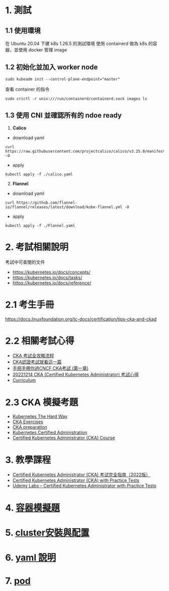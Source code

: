 # 1. 測試

## 1.1 使用環境
在 Ubuntu 20.04 下建 k8s 1.26.5 的測試環境 
使用 containerd 做為 k8s 的容器，並使用 docker 管理 image

## 1.2 初始化並加入 worker node
```shell
sudo kubeadm init --control-plane-endpoint="master"
```

查看 container 的指令
```shell
sudo crictl -r unix:///run/containerd/containerd.sock images ls
```


## 1.3 使用 CNI 並確認所有的 ndoe ready

1. **Calico**
* download yaml
```
curl https://raw.githubusercontent.com/projectcalico/calico/v3.25.0/manifests/calico.yaml -O
```
* apply
```
kubectl apply -f ./calico.yaml
```

2. **Flannel**
* download yaml
```
curl https://github.com/flannel-io/flannel/releases/latest/download/kube-flannel.yml -O
```
* apply
```
kubectl apply -f ./Flannel.yaml
```

# 2. 考試相關說明

考試中可查閱的文件
* https://kubernetes.io/docs/concepts/
* https://kubernetes.io/docs/tasks/
* https://kubernetes.io/docs/reference/

# 2.1 考生手冊
https://docs.linuxfoundation.org/tc-docs/certification/tips-cka-and-ckad

# 2.2 相關考試心得

* [CKA 考試全攻略流程](https://medium.com/@app0/cka-%E8%80%83%E8%A9%A6%E5%85%A8%E6%94%BB%E7%95%A5%E6%B5%81%E7%A8%8B-3a28d1b73eea)
* [CKA認證考試就看這一篇](https://blog.csdn.net/mianbaojiayou/article/details/122449874)
* [手把手帶你過CNCF CKA考試 (第一章)](./handTohandCKA_first.md)
* [20221214 CKA (Certified Kubernetes Administrator) 考試心得](https://ithelp.ithome.com.tw/articles/10310401)
* [Curriculum](https://github.com/cncf/curriculum/tree/master)

# 2.3 CKA 模擬考題

* [Kubernetes The Hard Way](https://github.com/kelseyhightower/kubernetes-the-hard-way)
* [CKA Exercises](https://github.com/chadmcrowell/CKA-Exercises/blob/main/README.md)
* [CKA preparation](https://github.com/alijahnas/CKA-practice-exercises/tree/CKA-v1.23)
* [Kubernetes Certified Administration](https://github.com/walidshaari/Kubernetes-Certified-Administrator)
* [Certified Kubernetes Administrator (CKA) Course](https://github.com/kodekloudhub/certified-kubernetes-administrator-course)

# 3. 教學課程

* [Certified Kubernetes Administrator (CKA) 考试完全指南（2022版）](https://www.udemy.com/course/k8s-chinese/)
* [Certified Kubernetes Administrator (CKA) with Practice Tests](https://www.udemy.com/course/certified-kubernetes-administrator-with-practice-tests/)
* [Udemy Labs – Certified Kubernetes Administrator with Practice Tests](https://kodekloud.com/courses/labs-certified-kubernetes-administrator-with-practice-tests/?utm_source=udemy&utm_medium=labs&utm_campaign=kubernetes)


# 4. [容器模擬題](./container_test.md)
# 5. [cluster安裝與配置](./cluster_deployAndConfig.md)
# 6. [yaml 說明](./yaml.md)
# 7. [pod](./pod.md)


